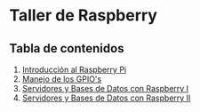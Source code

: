 Taller de Raspberry
=================


## Tabla de contenidos

1. [Introducción al Raspberry Pi](clase01/clase.md)
2. [Manejo de los GPIO's](clase02/clase.md)
3. [Servidores y Bases de Datos con Raspberry I](clase03/clase.md)
4. [Servidores y Bases de Datos con Raspberry II](clase04/clase.md)
